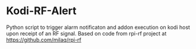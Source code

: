 # Kodi-RF-Alert

Python script to trigger alarm notificaton and addon execution on kodi host upon receipt of an RF signal. Based on code from rpi-rf project at https://github.com/milaq/rpi-rf
